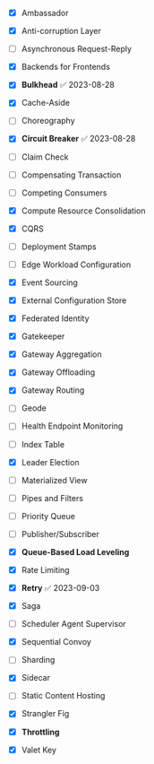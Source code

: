 
- [x] Ambassador
- [x] Anti-corruption Layer
- [ ] Asynchronous Request-Reply
- [x] Backends for Frontends
- [x] **Bulkhead** ✅ 2023-08-28
- [x] Cache-Aside
- [ ] Choreography
- [x] **Circuit Breaker** ✅ 2023-08-28
- [ ] Claim Check
- [ ] Compensating Transaction
- [ ] Competing Consumers
- [x] Compute Resource Consolidation
- [x] CQRS
- [ ] Deployment Stamps
- [ ] Edge Workload Configuration
- [x] Event Sourcing
- [x] External Configuration Store
- [x] Federated Identity
- [x] Gatekeeper
- [x] Gateway Aggregation
- [x] Gateway Offloading
- [x] Gateway Routing
- [ ] Geode
- [ ] Health Endpoint Monitoring
- [ ] Index Table
- [x] Leader Election
- [ ] Materialized View
- [ ] Pipes and Filters
- [ ] Priority Queue
- [ ] Publisher/Subscriber
- [x] **Queue-Based Load Leveling**
- [x] Rate Limiting
- [x] **Retry** ✅ 2023-09-03
- [x] Saga
- [ ] Scheduler Agent Supervisor
- [x] Sequential Convoy
- [ ] Sharding
- [x] Sidecar
- [ ] Static Content Hosting
- [x] Strangler Fig
- [x] **Throttling**
- [x] Valet Key


